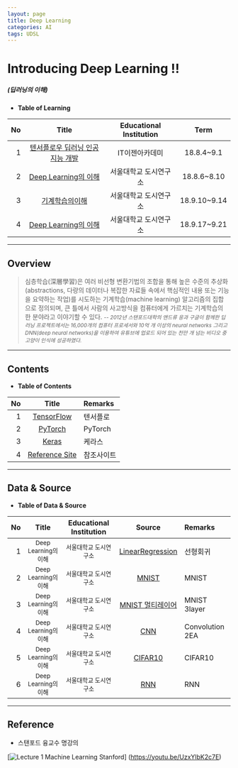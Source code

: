 ```yaml
---
layout: page
title: Deep Learning
categories: AI
tags: UDSL
---
```


# Introducing Deep Learning !!
##### (딥러닝의 이해)

* **Table of Learning**

|No|Title|Educational Institution|Term|
|--:|:--:|:-:|:--:|
|1|[텐서플로우 딥러닝 인공지능 개발](/Lecture/TensorFlow)|IT이젠아카데미|18.8.4~9.1|
|2|[Deep Learning의 이해](/Lecture/PyTorch)|서울대학교 도시연구소|18.8.6~8.10|
|3|[기계학습의이해](/Lecture/MachineLearning)|서울대학교 도시연구소|18.9.10~9.14|
|4|[Deep Learning의 이해](/Lecture/DeepLearning)|서울대학교 도시연구소|18.9.17~9.21|

---

<!-- $theme: gaia -->
<!-- page_number: true -->

## Overview

> 심층학습(深層學習)은 여러 비선형 변환기법의 조합을 통해 높은 수준의 추상화(abstractions, 다량의 데이터나 복잡한 자료들 속에서 핵심적인 내용 또는 기능을 요약하는 작업)를 시도하는 기계학습(machine learning) 알고리즘의 집합 으로 정의되며, 큰 틀에서 사람의 사고방식을 컴퓨터에게 가르치는 기계학습의 한 분야라고 이야기할 수 있다.
> <small>-- *2012년 스탠포드대학의 앤드류 응과 구글이 함께한 딥 러닝 프로젝트에서는 16,000개의 컴퓨터 프로세서와 10억 개 이상의 neural networks 그리고 DNN(deep neural networks)을 이용하여 유튜브에 업로드 되어 있는 천만 개 넘는 비디오 중 고양이 인식에 성공하였다.* </small>

---

<!-- *template: invert -->  
<a name="contents"/>

## Contents

* **Table of Contents**   

|No|Title|Remarks|
|--:|:-:|:--|
|1|[TensorFlow](/Lecture/TensorFlow)|텐서플로|
|2|[PyTorch](/Lecture/PyTorch)|PyTorch|
|3|[Keras](/Lecture/Keras)|케라스|
|4|[Reference Site](#reference)|참조사이트|

---

<!-- *template: invert -->
<a name="data"/>

## Data & Source 

* **Table of Data & Source**   

|No|Title|Educational Institution|Source|Remarks|
|--:|:-:|:-:|:-:|:--|
|1|<small>Deep Learning의 이해</small>|<small>서울대학교 도시연구소</small>|[LinearRegression](https://github.com/shpimit/shpimit.github.io/tree/master/blog/DeepLearning/src/day1_regression.ipynb)|선형회귀|
|2|<small>Deep Learning의 이해</small>|<small>서울대학교 도시연구소</small>|[MNIST](https://github.com/shpimit/shpimit.github.io/tree/master/blog/DeepLearning/src/day2_MNIST_MLP.ipynb)|MNIST|
|3|<small>Deep Learning의 이해</small>|<small>서울대학교 도시연구소</small>|[MNIST 멀티레이어](https://github.com/shpimit/shpimit.github.io/tree/master/blog/DeepLearning/src/day2_MNIST_MLP_layer.ipynb)|MNIST 3layer|
|4|<small>Deep Learning의 이해</small>|<small>서울대학교 도시연구소</small>|[CNN](https://github.com/shpimit/shpimit.github.io/tree/master/blog/DeepLearning/src/day3_MNIST_CNN_2CONV.ipynb)|Convolution 2EA|
|5|<small>Deep Learning의 이해</small>|<small>서울대학교 도시연구소</small>|[CIFAR10](https://github.com/shpimit/shpimit.github.io/tree/master/blog/DeepLearning/src/day4_CIFAR10_EX1.ipynb)|CIFAR10|
|6|<small>Deep Learning의 이해</small>|<small>서울대학교 도시연구소</small>|[RNN](https://github.com/shpimit/shpimit.github.io/tree/master/blog/DeepLearning/src/day5_RNN.ipynb)|RNN|

---

<!-- *template: invert -->
<a name="reference"/>

## Reference

* 스탠포드 융교수 명강의

[![Lecture 1  Machine Learning Stanford](http://img.youtube.com/vi/UzxYlbK2c7E/0.jpg)]
(https://youtu.be/UzxYlbK2c7E)

